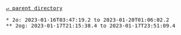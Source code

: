 <pre>
  <a href="../">&#x21b5; parent directory</a>
  
  * 2o: 2023-01-16T03:47:19.2 to 2023-01-20T01:06:02.2
  ** 2o<a href="g">g</a>: 2023-01-17T21:15:38.4 to 2023-01-17T23:51:09.4
</pre>
